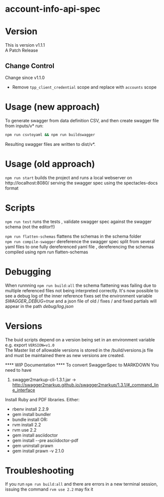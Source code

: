 # account-info-api-spec


# Version
This is version v1.1.1  
A Patch Release

## Change Control
Change since v1.1.0
* Remove `tpp_client_credential` scope and replace with `accounts` scope

# Usage (new approach)

To generate swagger from data definition CSV, and then create swagger
file from inputs/v* run:

```sh
npm run csvtoyaml && npm run buildswagger
```

Resulting swagger files are written to dist/v*.


# Usage (old approach)
```npm run start```  builds the project and runs a local webserver on http://localhost:8080/ serving the swagger spec using the spectacles-docs format

# Scripts
```npm run test``` runs the tests , validate swagger spec against the swagger schema (not the editor!!)

```npm run flatten-schemas``` flattens the schemas in the schema folder<br>
```npm run compile-swagger``` dereference the swagger spec split from  several yaml files to one fully dereferenced yaml file , dereferencing the schemas compiled using npm run flatten-schemas

# Debugging

When runnning ```npm run build:all``` the schema flattening was failing
 due to multiple referenced files not being interpreted correctly.
It's now possible to see a debug log of the inner reference fixes
set the environment variable *SWAGGER_DEBUG=true* and a json file of old / fixes / and fixed
partials will appear in the path *debug/log.json*

# Versions
The buid scripts depend on a version being set in an environment variable
e.g. export `VERSION=v1.0`  
The Master list of allowable versions is stored in the /build/versions.js file
and must be maintained there as new versions are created.


**** WIP Documentation ****
To convert SwaggerSpec to MARKDOWN
You need to have
1) swagger2markup-cli-1.3.1.jar  -> http://swagger2markup.github.io/swagger2markup/1.3.1/#_command_line_interface

Install Ruby and PDF libraries.
Either:
- rbenv install 2.2.9
- gem install bundler
- bundle install
OR:
- rvm install 2.2
- rvm use 2.2
- gem install asciidoctor
- gem install --pre asciidoctor-pdf
- gem uninstall prawn
- gem install prawn -v 2.1.0

# Troubleshooting

If you run `npm run build:all` and there are errors in a new terminal session,
issuing the command `rvm use 2.2` may fix it
